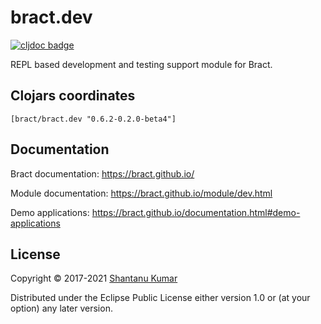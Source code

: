 # bract.dev

[![cljdoc badge](https://cljdoc.org/badge/bract/bract.dev)](https://cljdoc.org/d/bract/bract.dev)

REPL based development and testing support module for Bract.


## Clojars coordinates

`[bract/bract.dev "0.6.2-0.2.0-beta4"]`


## Documentation

Bract documentation: https://bract.github.io/

Module documentation: https://bract.github.io/module/dev.html

Demo applications: https://bract.github.io/documentation.html#demo-applications


## License

Copyright © 2017-2021 [Shantanu Kumar](https://github.com/kumarshantanu)

Distributed under the Eclipse Public License either version 1.0 or (at
your option) any later version.
